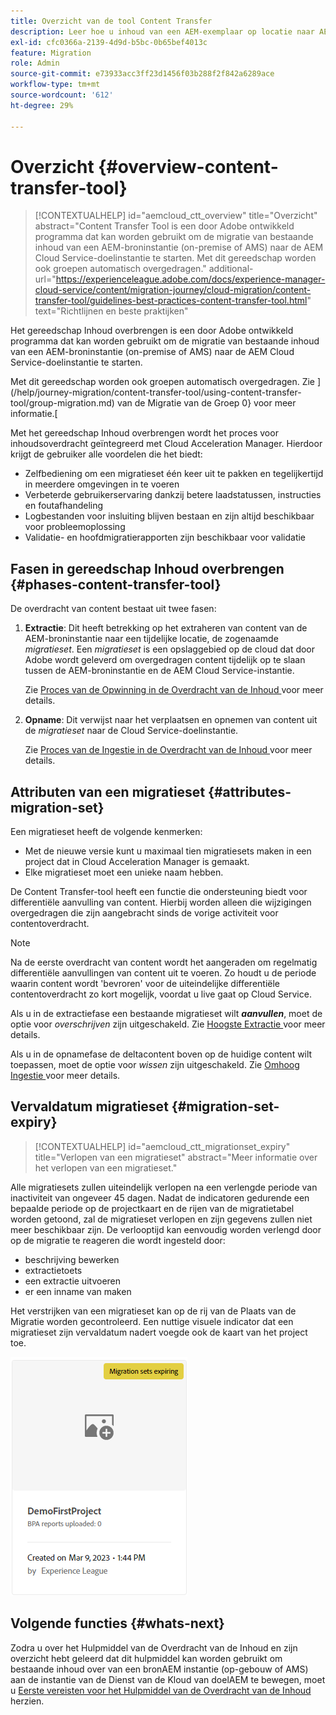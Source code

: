 ```yaml
---
title: Overzicht van de tool Content Transfer
description: Leer hoe u inhoud van een AEM-exemplaar op locatie naar AEM as a Cloud Service kunt overbrengen met het gereedschap Inhoud overbrengen
exl-id: cfc0366a-2139-4d9d-b5bc-0b65bef4013c
feature: Migration
role: Admin
source-git-commit: e73933acc3ff23d1456f03b288f2f842a6289ace
workflow-type: tm+mt
source-wordcount: '612'
ht-degree: 29%

---
```



# Overzicht {#overview-content-transfer-tool}

>[!CONTEXTUALHELP]
>id="aemcloud_ctt_overview"
>title="Overzicht"
>abstract="Content Transfer Tool is een door Adobe ontwikkeld programma dat kan worden gebruikt om de migratie van bestaande inhoud van een AEM-broninstantie (on-premise of AMS) naar de AEM Cloud Service-doelinstantie te starten. Met dit gereedschap worden ook groepen automatisch overgedragen."
>additional-url="https://experienceleague.adobe.com/docs/experience-manager-cloud-service/content/migration-journey/cloud-migration/content-transfer-tool/guidelines-best-practices-content-transfer-tool.html" text="Richtlijnen en beste praktijken"

Het gereedschap Inhoud overbrengen is een door Adobe ontwikkeld programma dat kan worden gebruikt om de migratie van bestaande inhoud van een AEM-broninstantie (on-premise of AMS) naar de AEM Cloud Service-doelinstantie te starten.

Met dit gereedschap worden ook groepen automatisch overgedragen.  Zie ](/help/journey-migration/content-transfer-tool/using-content-transfer-tool/group-migration.md) van de Migratie van de Groep 0} voor meer informatie.[

Met het gereedschap Inhoud overbrengen wordt het proces voor inhoudsoverdracht geïntegreerd met Cloud Acceleration Manager. Hierdoor krijgt de gebruiker alle voordelen die het biedt:

* Zelfbediening om een migratieset één keer uit te pakken en tegelijkertijd in meerdere omgevingen in te voeren
* Verbeterde gebruikerservaring dankzij betere laadstatussen, instructies en foutafhandeling
* Logbestanden voor insluiting blijven bestaan en zijn altijd beschikbaar voor probleemoplossing
* Validatie- en hoofdmigratierapporten zijn beschikbaar voor validatie

## Fasen in gereedschap Inhoud overbrengen {#phases-content-transfer-tool}

De overdracht van content bestaat uit twee fasen:

1. **Extractie**: Dit heeft betrekking op het extraheren van content van de AEM-broninstantie naar een tijdelijke locatie, de zogenaamde *migratieset*. Een *migratieset* is een opslaggebied op de cloud dat door Adobe wordt geleverd om overgedragen content tijdelijk op te slaan tussen de AEM-broninstantie en de AEM Cloud Service-instantie.

   Zie [ Proces van de Opwinning in de Overdracht van de Inhoud ](/help/journey-migration/content-transfer-tool/using-content-transfer-tool/extracting-content.md) voor meer details.

1. **Opname**: Dit verwijst naar het verplaatsen en opnemen van content uit de *migratieset* naar de Cloud Service-doelinstantie.

   Zie [ Proces van de Ingestie in de Overdracht van de Inhoud ](/help/journey-migration/content-transfer-tool/using-content-transfer-tool/ingesting-content.md) voor meer details.

## Attributen van een migratieset {#attributes-migration-set}

Een migratieset heeft de volgende kenmerken:

* Met de nieuwe versie kunt u maximaal tien migratiesets maken in een project dat in Cloud Acceleration Manager is gemaakt.
* Elke migratieset moet een unieke naam hebben.

De Content Transfer-tool heeft een functie die ondersteuning biedt voor differentiële aanvulling van content. Hierbij worden alleen die wijzigingen overgedragen die zijn aangebracht sinds de vorige activiteit voor contentoverdracht.

>[!NOTE]
>Na de eerste overdracht van content wordt het aangeraden om regelmatig differentiële aanvullingen van content uit te voeren. Zo houdt u de periode waarin content wordt &#39;bevroren&#39; voor de uiteindelijke differentiële contentoverdracht zo kort mogelijk, voordat u live gaat op Cloud Service.

Als u in de extractiefase een bestaande migratieset wilt ***aanvullen***, moet de optie voor *overschrijven* zijn uitgeschakeld. Zie [ Hoogste Extractie ](/help/journey-migration/content-transfer-tool/using-content-transfer-tool/extracting-content.md#top-up-extraction-process) voor meer details.

Als u in de opnamefase de deltacontent boven op de huidige content wilt toepassen, moet de optie voor *wissen* zijn uitgeschakeld. Zie [ Omhoog Ingestie ](/help/journey-migration/content-transfer-tool/using-content-transfer-tool/ingesting-content.md#top-up-ingestion-process) voor meer details.

## Vervaldatum migratieset {#migration-set-expiry}

>[!CONTEXTUALHELP]
>id="aemcloud_ctt_migrationset_expiry"
>title="Verlopen van een migratieset"
>abstract="Meer informatie over het verlopen van een migratieset."

Alle migratiesets zullen uiteindelijk verlopen na een verlengde periode van inactiviteit van ongeveer 45 dagen. Nadat de indicatoren gedurende een bepaalde periode op de projectkaart en de rijen van de migratietabel worden getoond, zal de migratieset verlopen en zijn gegevens zullen niet meer beschikbaar zijn. De verlooptijd kan eenvoudig worden verlengd door op de migratie te reageren die wordt ingesteld door:

* beschrijving bewerken
* extractietoets
* een extractie uitvoeren
* er een inname van maken

Het verstrijken van een migratieset kan op de rij van de Plaats van de Migratie worden gecontroleerd. Een nuttige visuele indicator dat een migratieset zijn vervaldatum nadert voegde ook de kaart van het project toe.

![afbeelding](/help/journey-migration/content-transfer-tool/assets-ctt/cttcam29.png)

## Volgende functies {#whats-next}

Zodra u over het Hulpmiddel van de Overdracht van de Inhoud en zijn overzicht hebt geleerd dat dit hulpmiddel kan worden gebruikt om bestaande inhoud over van een bronAEM instantie (op-gebouw of AMS) aan de instantie van de Dienst van de Kloud van doelAEM te bewegen, moet u [ Eerste vereisten voor het Hulpmiddel van de Overdracht van de Inhoud ](/help/journey-migration/content-transfer-tool/using-content-transfer-tool/prerequisites-content-transfer-tool.md) herzien.
